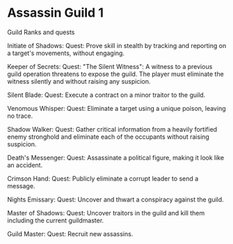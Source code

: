 # Assassin Guild 1

Guild Ranks and quests

Initiate of Shadows:
Quest: Prove skill in stealth by tracking and reporting on a target's movements, without engaging.

Keeper of Secrets:
Quest: "The Silent Witness": A witness to a previous guild operation threatens to expose the guild. The player must eliminate the witness silently and without raising any suspicion.

Silent Blade:
Quest: Execute a contract on a minor traitor to the guild.

Venomous Whisper:
Quest: Eliminate a target using a unique poison, leaving no trace.

Shadow Walker:
Quest: Gather critical information from a heavily fortified enemy stronghold and eliminate each of the occupants without raising suspicion. 

Death's Messenger:
Quest: Assassinate a political figure, making it look like an accident.

Crimson Hand:
Quest: Publicly eliminate a corrupt leader to send a message.

Nights Emissary:
Quest: Uncover and thwart a conspiracy against the guild.

Master of Shadows:
Quest: Uncover traitors in the guild and kill them including the current guildmaster.

Guild Master:
Quest: Recruit new assassins.
